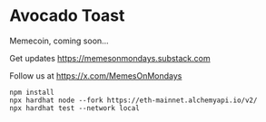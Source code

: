 # Avocado Toast

Memecoin, coming soon...

Get updates https://memesonmondays.substack.com

Follow us at https://x.com/MemesOnMondays

```shell
npm install
npx hardhat node --fork https://eth-mainnet.alchemyapi.io/v2/
npx hardhat test --network local
```

